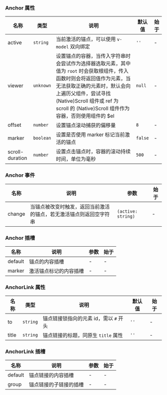 ### Anchor 属性

| 名称            | 类型                         | 说明                                                                                                                                                                                                                                                  | 默认值 | 始于 |
| --------------- | ---------------------------- | ----------------------------------------------------------------------------------------------------------------------------------------------------------------------------------------------------------------------------------------------------- | ------ | --- |
| active          | `string`                       | 当前激活的锚点，可以使用 `v-model` 双向绑定                                                                                                                                                                                                             | `''`     | - |
| viewer          | `unknown` | 设置锚点的容器，当传入字符串时会尝试作为选择器选取元素，其中值为 `root` 时会获取根组件，传入函数时则会将返回值作为元素，当无法获取正确的元素时，默认会向上遍历父组件，尝试寻找 (Native)Scroll 组件或 ref 为 scroll 的 (Native)Scroll 组件作为容器，否则使用组件的 $el | `null`   | - |
| offset          | `number`                       | 设置锚点滚动捕获的偏移量                                                                                                                                                                                                                              | `8`      | - |
| marker          | `boolean`                      | 设置是否使用 marker 标记当前激活的锚点                                                                                                                                                                                                                | `false`  | - |
| scroll-duration | `number`                       | 设置点击锚点时，容器的滚动持续时间，单位为毫秒                                                                                                                                                                                                        | `500`    | - |

### Anchor 事件

| 名称      | 说明                                                               | 参数          | 始于 |
| --------- | ------------------------------------------------------------------ | ------------- | --- |
| change | 当锚点被改变时触发，返回当前激活的锚点，若无激活锚点则返回空字符串 | `(active: string)` | - |

### Anchor 插槽

| 名称    | 说明                   | 参数          | 始于 |
| ------- | ---------------------- | --- | --- |
| default | 锚点的内容插槽         | - | - |
| marker  | 激活锚点标记的内容插槽 | - | - |

### AnchorLink 属性

| 名称  | 类型   | 说明                                   | 默认值 | 始于 |
| ----- | ------ | -------------------------------------- | ------ | --- |
| to    | `string` | 锚点链接锁指向的元素 id，需以 `#` 开头 | `''`     | - |
| title | `string` | 锚点链接的标题，同原生 `title` 属性    | `''`     | - |

### AnchorLink 插槽

| 名称    | 说明                   | 参数          | 始于 |
| ------- | ---------------------- | --- | --- |
| default | 锚点链接的内容插槽     | - | - |
| group   | 锚点链接的子链接的插槽 | - | - |
